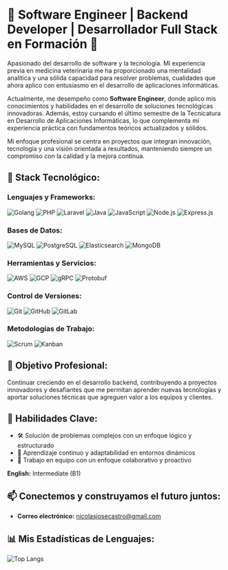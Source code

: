 # 🔹 Software Engineer | Backend Developer | Desarrollador Full Stack en Formación 🔹

Apasionado del desarrollo de software y la tecnología. Mi experiencia previa en medicina veterinaria me ha proporcionado una mentalidad analítica y una sólida capacidad para resolver problemas, cualidades que ahora aplico con entusiasmo en el desarrollo de aplicaciones informáticas.

Actualmente, me desempeño como **Software Engineer**, donde aplico mis conocimientos y habilidades en el desarrollo de soluciones tecnológicas innovadoras. Además, estoy cursando el último semestre de la Tecnicatura en Desarrollo de Aplicaciones Informáticas, lo que complementa mi experiencia práctica con fundamentos teóricos actualizados y sólidos.

Mi enfoque profesional se centra en proyectos que integran innovación, tecnología y una visión orientada a resultados, manteniendo siempre un compromiso con la calidad y la mejora continua.

## 🔹 Stack Tecnológico:

### Lenguajes y Frameworks:
![Golang](https://img.shields.io/badge/Golang-%2300ADD8.svg?style=for-the-badge&logo=go&logoColor=white)
![PHP](https://img.shields.io/badge/PHP-%23777BB4.svg?style=for-the-badge&logo=php&logoColor=white)
![Laravel](https://img.shields.io/badge/Laravel-%23FF2D20.svg?style=for-the-badge&logo=laravel&logoColor=white)
![Java](https://img.shields.io/badge/Java-%23ED8B00.svg?style=for-the-badge&logo=java&logoColor=white)
![JavaScript](https://img.shields.io/badge/JavaScript-%23F7DF1E.svg?style=for-the-badge&logo=javascript&logoColor=black)
![Node.js](https://img.shields.io/badge/Node.js-%23339933.svg?style=for-the-badge&logo=node-dot-js&logoColor=white)
![Express.js](https://img.shields.io/badge/Express.js-%23000000.svg?style=for-the-badge&logo=express&logoColor=white)

### Bases de Datos:
![MySQL](https://img.shields.io/badge/MySQL-%234479A1.svg?style=for-the-badge&logo=mysql&logoColor=white)
![PostgreSQL](https://img.shields.io/badge/PostgreSQL-%23336791.svg?style=for-the-badge&logo=postgresql&logoColor=white)
![Elasticsearch](https://img.shields.io/badge/Elasticsearch-%23005571.svg?style=for-the-badge&logo=elasticsearch&logoColor=white)
![MongoDB](https://img.shields.io/badge/MongoDB-%2347A248.svg?style=for-the-badge&logo=mongodb&logoColor=white)

### Herramientas y Servicios:
![AWS](https://img.shields.io/badge/AWS-%23FF9900.svg?style=for-the-badge&logo=amazon-aws&logoColor=white)
![GCP](https://img.shields.io/badge/GCP-%234285F4.svg?style=for-the-badge&logo=google-cloud&logoColor=white)
![gRPC](https://img.shields.io/badge/gRPC-%2300ADD8.svg?style=for-the-badge&logo=grpc&logoColor=white)
![Protobuf](https://img.shields.io/badge/Protobuf-%2300ADD8.svg?style=for-the-badge&logo=google&logoColor=white)

### Control de Versiones:
![Git](https://img.shields.io/badge/Git-%23F05032.svg?style=for-the-badge&logo=git&logoColor=white)
![GitHub](https://img.shields.io/badge/GitHub-%23181717.svg?style=for-the-badge&logo=github&logoColor=white)
![GitLab](https://img.shields.io/badge/GitLab-%23FC6D26.svg?style=for-the-badge&logo=gitlab&logoColor=white)

### Metodologías de Trabajo:
![Scrum](https://img.shields.io/badge/Scrum-%2300ADD8.svg?style=for-the-badge&logo=scrumalliance&logoColor=white)
![Kanban](https://img.shields.io/badge/Kanban-%2300ADD8.svg?style=for-the-badge&logo=kanban&logoColor=white)

## 🔹 Objetivo Profesional:
Continuar creciendo en el desarrollo backend, contribuyendo a proyectos innovadores y desafiantes que me permitan aprender nuevas tecnologías y aportar soluciones técnicas que agreguen valor a los equipos y clientes.

## 🌟 Habilidades Clave:

- 🛠️ Solución de problemas complejos con un enfoque lógico y estructurado
- 📖 Aprendizaje continuo y adaptabilidad en entornos dinámicos
- 🤝 Trabajo en equipo con un enfoque colaborativo y proactivo

**English:** Intermediate (B1)

## 📫 Conectemos y construyamos el futuro juntos:
- **Correo electrónico:** [nicolasjosecastro@gmail.com](mailto:nicolasjosecastro@gmail.com)

## 📊 Mis Estadísticas de Lenguajes:
![Top Langs](https://github-readme-stats.vercel.app/api/top-langs/?username=TU_USUARIO&layout=compact&theme=dark)
